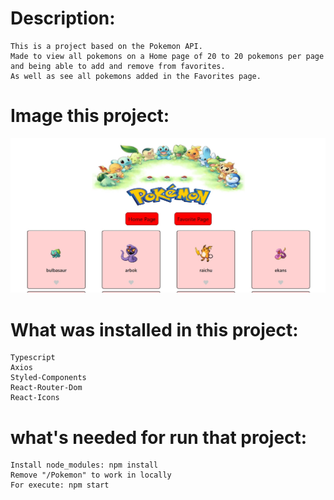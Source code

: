 # Description: 
    This is a project based on the Pokemon API. 
    Made to view all pokemons on a Home page of 20 to 20 pokemons per page and being able to add and remove from favorites.
    As well as see all pokemons added in the Favorites page.
# Image this project:

![Pokemons](./PokemonScreenTest.jpg?raw=true "Initial")

# What was installed in this project:

    Typescript
    Axios
    Styled-Components  
    React-Router-Dom
    React-Icons

# what's needed for run that project:

    Install node_modules: npm install
    Remove "/Pokemon" to work in locally
    For execute: npm start